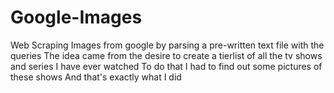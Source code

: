 # Google-Images
Web Scraping Images from google by parsing a pre-written text file with the queries 
The idea came from the desire to create a tierlist of all the tv shows and series I have ever watched
To do that I had to find out some pictures of these shows
And that's exactly what I did

